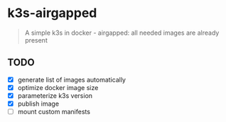 # k3s-airgapped

> A simple k3s in docker - airgapped: all needed images are already present

## TODO

- [x] generate list of images automatically
- [x] optimize docker image size
- [x] parameterize k3s version
- [x] publish image
- [ ] mount custom manifests
